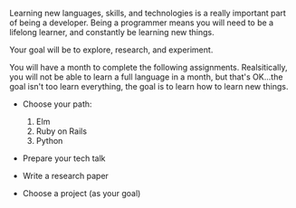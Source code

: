 Learning new languages, skills, and technologies is a really important part of being a developer. Being a programmer means you will need to be a lifelong learner, and constantly be learning new things. 

Your goal will be to explore, research, and experiment.

You will have a month to complete the following assignments. Realsitically, you will not be able to learn a full language in a month, but that's OK...the goal isn't too learn everything, the goal is to learn how to learn new things.

- Choose your path:
  1. Elm
  2. Ruby on Rails 
  3. Python 
  
 - Prepare your tech talk 
 
 - Write a research paper
 
 - Choose a project (as your goal) 
  
 
